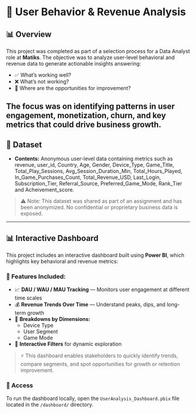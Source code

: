 # 🧠 User Behavior & Revenue Analysis 

## 📊 Overview

This project was completed as part of a selection process for a Data Analyst role at **Matiks**. The objective was to analyze user-level behavioral and revenue data to generate actionable insights answering:

- ✅ What’s working well?
- ❌ What’s not working?
- 🚀 Where are the opportunities for improvement?

The focus was on identifying patterns in user engagement, monetization, churn, and key metrics that could drive business growth.
---

## 📁 Dataset

- **Contents:** Anonymous user-level data containing metrics such as revenue, user_id, Country,	Age, Gender, Device_Type,	Game_Title,	Total_Play_Sessions, Avg_Session_Duration_Min,	Total_Hours_Played,	In_Game_Purchases_Count,	Total_Revenue_USD,	Last_Login,	Subscription_Tier,	Referral_Source,	Preferred_Game_Mode,	Rank_Tier and Acheivement_score.

> ⚠️ Note: This dataset was shared as part of an assignment and has been anonymized. No confidential or proprietary business data is exposed.

---

## 📊 Interactive Dashboard

This project includes an interactive dashboard built using **Power BI**, which highlights key behavioral and revenue metrics:

### 🔹 Features Included:
- 📈 **DAU / WAU / MAU Tracking** — Monitors user engagement at different time scales
- 💰 **Revenue Trends Over Time** — Understand peaks, dips, and long-term growth
- 🧩 **Breakdowns by Dimensions:**
  - Device Type
  - User Segment
  - Game Mode
- 🔎 **Interactive Filters** for dynamic exploration

> ⚡ This dashboard enables stakeholders to quickly identify trends, compare segments, and spot opportunities for growth or retention improvement.
### 🔗 Access
To run the dashboard locally, open the `UserAnalysis_Dashboard.pbix` file located in the `/dashboard/` directory.
